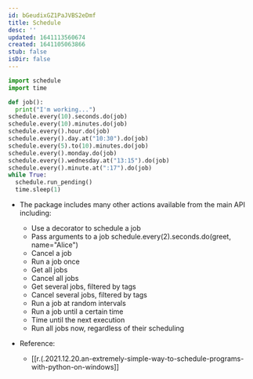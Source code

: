 ```yaml
---
id: bGeudixGZ1PaJVBS2eDmf
title: Schedule
desc: ''
updated: 1641113560674
created: 1641105063866
stub: false
isDir: false
---
```


```python
import schedule
import time

def job():
  print("I'm working...")
schedule.every(10).seconds.do(job)
schedule.every(10).minutes.do(job)
schedule.every().hour.do(job)
schedule.every().day.at("10:30").do(job)
schedule.every(5).to(10).minutes.do(job)
schedule.every().monday.do(job)
schedule.every().wednesday.at("13:15").do(job)
schedule.every().minute.at(":17").do(job)
while True:
  schedule.run_pending()
  time.sleep(1)
```

- The package includes many other actions available from the main API including:
  - Use a decorator to schedule a job
  - Pass arguments to a job schedule.every(2).seconds.do(greet, name="Alice")
  - Cancel a job
  - Run a job once
  - Get all jobs
  - Cancel all jobs
  - Get several jobs, filtered by tags
  - Cancel several jobs, filtered by tags
  - Run a job at random intervals
  - Run a job until a certain time
  - Time until the next execution
  - Run all jobs now, regardless of their scheduling

- Reference:
  - [[r.(.2021.12.20.an-extremely-simple-way-to-schedule-programs-with-python-on-windows]]
